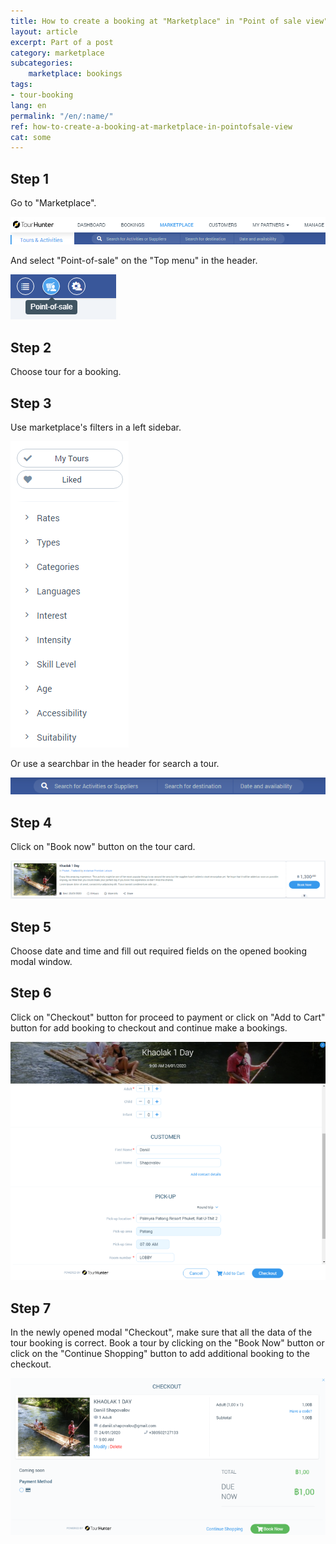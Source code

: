 ```yaml
---
title: How to create a booking at "Marketplace" in "Point of sale view"?
layout: article
excerpt: Part of a post
category: marketplace
subcategories:
    marketplace: bookings
tags:
- tour-booking
lang: en
permalink: "/en/:name/"
ref: how-to-create-a-booking-at-marketplace-in-pointofsale-view
cat: some
---
```



## **Step 1**

Go to "Marketplace".

![How_to_create_a_booking_at_marketplace_in_listview1](/assets/images/how_to_create_a_booking_at_marketplace_in_listview1.png)

And select "Point-of-sale" on the "Top menu" in the header.

![How_to_create_a_booking_at_marketplace_in_pointofsaleview1](/assets/images/how_to_create_a_booking_at_marketplace_in_pointofsaleview1.png)

## **Step 2**

Choose tour for a booking.

## **Step 3**

Use marketplace's filters in a left sidebar.

![How_to_create_a_booking_at_marketplace_in_listview3](/assets/images/how_to_create_a_booking_at_marketplace_in_listview3.png)

Or use a searchbar in the header for search a tour.

![How_to_create_a_booking_at_marketplace_in_listview4](/assets/images/how_to_create_a_booking_at_marketplace_in_listview4.png)

## **Step 4**

Click on "Book now" button on the tour card.

![How_to_create_a_booking_at_marketplace_in_listview6](/assets/images/how_to_create_a_booking_at_marketplace_in_listview6.png)

## **Step 5**

Choose date and time and fill out required fields on the opened booking modal window.

## **Step 6**

Click on "Checkout" button for proceed to payment or click on "Add to Cart" button for add booking to checkout and continue make a bookings.

![How_to_create_a_booking_at_marketplace_in_pointofsaleview2](/assets/images/how_to_create_a_booking_at_marketplace_in_pointofsaleview2.png)

## **Step 7**

In the newly opened modal "Checkout", make sure that all the data of the tour booking is correct. Book a tour by clicking on the "Book Now" button or click on the "Continue Shopping" button to add additional booking to the checkout.

![How_to_create_a_booking_at_marketplace_in_pointofsaleview3](/assets/images/how_to_create_a_booking_at_marketplace_in_pointofsaleview3.png)
